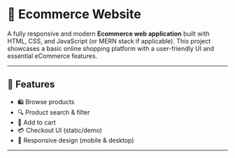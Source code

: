 # 🛒 Ecommerce Website

A fully responsive and modern **Ecommerce web application** built with HTML, CSS, and JavaScript (or MERN stack if applicable). This project showcases a basic online shopping platform with a user-friendly UI and essential eCommerce features.

---

## 🚀 Features

- 🛍️ Browse products
- 🔍 Product search & filter
- 🛒 Add to cart
- 💳 Checkout UI (static/demo)
- 📱 Responsive design (mobile & desktop)

---
